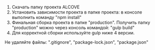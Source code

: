 1) Скачать папку проекта ALCOVE
2) Установить зависимости проекта в папке проекта: в консоле выполнить команду "npm install"
3) Финальная сборка проекта в папке "production". Получить папку "production" можно через консоль командой: "gulp build"
4) Для корректной сборки используйте gulp ниже 4 версии. 

Не удаляйте файлы: ".gitignore", "package-lock.json", "package.json"